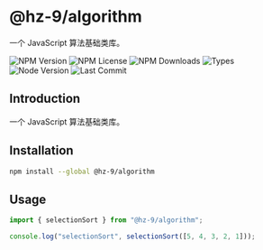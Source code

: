 # @hz-9/algorithm

一个 JavaScript 算法基础类库。

![NPM Version][npm-version-url] ![NPM License][npm-license-url] ![NPM Downloads][npm-downloads-url] ![Types][types-url]
<br /> ![Node Version][node-version-url] ![Last Commit][last-commit-url]

[npm-version-url]: https://badgen.net/npm/v/@hz-9/algorithm
[npm-license-url]: https://badgen.net/npm/license/@hz-9/algorithm
[npm-downloads-url]: https://badgen.net/npm/dt/@hz-9/algorithm
[types-url]: https://badgen.net/npm/types/@hz-9/algorithm
[node-version-url]: https://badgen.net/npm/node/@hz-9/algorithm
[last-commit-url]: https://badgen.net/github/last-commit/hz-9/tool

## Introduction

一个 JavaScript 算法基础类库。

## Installation

``` bash
npm install --global @hz-9/algorithm
```

## Usage

``` ts
import { selectionSort } from "@hz-9/algorithm";

console.log("selectionSort", selectionSort([5, 4, 3, 2, 1]));
```
